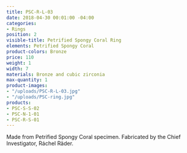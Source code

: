 ```yaml
---
title: PSC-R-L-03
date: 2018-04-30 00:01:00 -04:00
categories:
- Rings
position: 2
visible-title: Petrified Spongy Coral Ring
elements: Petrified Spongy Coral
product-colors: Bronze
price: 110
weight: 1
width: 7
materials: Bronze and cubic zirconia
max-quantity: 1
product-images:
- "/uploads/PSC-R-L-03.jpg"
- "/uploads/PSC-ring.jpg"
products:
- PSC-S-S-02
- PSC-N-1-01
- PSC-R-S-01
---
```


Made from Petrified Spongy Coral specimen. Fabricated by the Chief Investigator, Ráchel Räder.